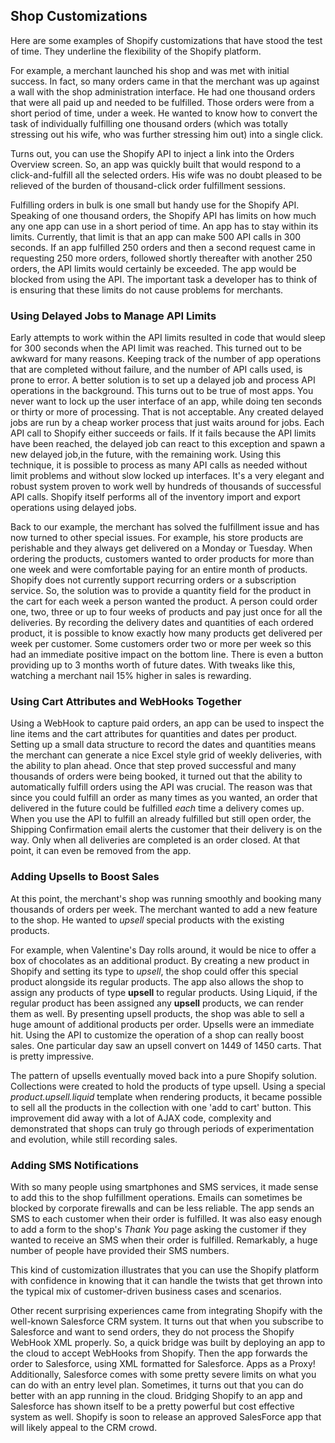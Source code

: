 ## Shop Customizations ##

Here are some examples of Shopify customizations that have stood the test of time. They underline the flexibility of the Shopify platform.

For example, a merchant launched his shop and was met with initial success. In fact, so many orders came in that the merchant was up against a wall with the shop administration interface. He had one thousand orders that were all paid up and needed to be fulfilled. Those orders were from a short period of time, under a week. He wanted to know how to convert the task of individually fulfilling one thousand orders (which was totally stressing out his wife, who was further stressing him out) into a single click. 

Turns out, you can use the Shopify API to inject a link into the Orders Overview screen. So, an app was quickly built that would respond to a click-and-fulfill all the selected orders. His wife was no doubt pleased to be relieved of the burden of thousand-click order fulfillment sessions.

Fulfilling orders in bulk is one small but handy use for the Shopify API. Speaking of one thousand orders, the Shopify API has limits on how much any one app can use in a short period of time. An app has to stay within its limits. Currently, that limit is that an app can make 500 API calls in 300 seconds. If an app fulfilled 250 orders and then a second request came in requesting 250 more orders, followed shortly thereafter with another 250 orders, the API limits would certainly be exceeded. The app would be blocked from using the API. The important task a developer has to think of is ensuring that these limits do not cause problems for merchants.

### Using Delayed Jobs to Manage API Limits ###

Early attempts to work within the API limits resulted in code that would sleep for 300 seconds when the API limit was reached. This turned out to be awkward for many reasons. Keeping track of the number of app operations that are completed without failure, and the number of API calls used, is prone to error. A better solution is to set up a delayed job and process API operations in the background. This turns out to be true of most apps. You never want to lock up the user interface of an app, while doing ten seconds or thirty or more of processing. That is not acceptable. Any created delayed jobs are run by a cheap worker process that just waits around for jobs. Each API call to Shopify either succeeds or fails. If it fails because the API limits have been reached, the delayed job can react to this exception and spawn a new delayed job,in the future, with the remaining work. Using this technique, it is possible to process as many API calls as needed without limit problems and without slow locked up interfaces. It's a very elegant and robust system proven to work well by hundreds of thousands of successful API calls. Shopify itself performs all of the inventory import and export operations using delayed jobs.

Back to our example, the merchant has solved the fulfillment issue and has now turned to other special issues. For example, his store products are perishable and they always get delivered on a Monday or Tuesday. When ordering the products, customers wanted to order products for more than one week and were comfortable paying for an entire month of products. Shopify does not currently support recurring orders or a subscription service. So, the solution was to provide a quantity field for the product in the cart for each week a person wanted the product. A person could order one, two, three or up to four weeks of products and pay just once for all the deliveries. By recording the delivery dates and quantities of each ordered product, it is possible to know exactly how many products get delivered per week per customer. Some customers order two or more per week so this had an immediate positive impact on the bottom line. There is even a button providing up to 3 months worth of future dates. With tweaks like this, watching a merchant nail 15% higher in sales is rewarding.

### Using Cart Attributes and WebHooks Together ###

Using a WebHook to capture paid orders, an app can be used to inspect the line items and the cart attributes for quantities and dates per product. Setting up a small data structure to record the dates and quantities means the merchant can generate a nice Excel style grid of weekly deliveries, with the ability to plan ahead. Once that step proved successful and many thousands of orders were being booked, it turned out that the ability to automatically fulfill orders using the API was crucial. The reason was that since you could fulfill an order as many times as you wanted, an order that delivered in the future could be fulfilled *each* time a delivery comes up. When you use the API to fulfill an already fulfilled but still open order, the Shipping Confirmation email alerts the customer that their delivery is on the way. Only when all deliveries are completed is an order closed. At that point, it can even be removed from the app.

### Adding Upsells to Boost Sales ###

At this point, the merchant's shop was running smoothly and booking many thousands of orders per week. The merchant wanted to add a new feature to the shop. He wanted to *upsell* special products with the existing products. 

For example, when Valentine's Day rolls around, it would be nice to offer a box of chocolates as an additional product. By creating a new product in Shopify and setting its type to *upsell*, the shop could offer this special product alongside its regular products. The app also allows the shop to assign any products of type **upsell** to regular products. Using Liquid, if the regular product has been assigned any **upsell** products, we can render them as well. By presenting upsell products, the shop was able to sell a huge amount of additional products per order. Upsells were an immediate hit. Using the API to customize the operation of a shop can really boost sales. One particular day saw an upsell convert on 1449 of 1450 carts. That is pretty impressive.

The pattern of upsells eventually moved back into a pure Shopify solution. Collections were created to hold the products of type upsell. Using a special _product.upsell.liquid_ template when rendering products, it became possible to sell all the products in the collection with one 'add to cart' button. This improvement did away with a lot of AJAX code, complexity and demonstrated that shops can truly go through periods of experimentation and evolution, while still recording sales.  

### Adding SMS Notifications ###

With so many people using smartphones and SMS services, it made sense to add this to the shop fulfillment operations. Emails can sometimes be blocked by corporate firewalls and can be less reliable. The app sends an SMS to each customer when their order is fulfilled. It was also easy enough to add a form to the shop's *Thank You* page asking the customer if they wanted to receive an SMS when their order is fulfilled. Remarkably, a huge number of people have provided their SMS numbers.

This kind of customization illustrates that you can use the Shopify platform with confidence in knowing that it can handle the twists that get thrown into the typical mix of customer-driven business cases and scenarios. 

Other recent surprising experiences came from integrating Shopify with the well-known Salesforce CRM system. It turns out that when you subscribe to Salesforce and want to send orders, they do not process the Shopify WebHook XML properly. So, a quick bridge was built by deploying an app to the cloud to accept WebHooks from Shopify. Then the app forwards the order to Salesforce, using XML formatted for Salesforce. Apps as a Proxy! Additionally, Salesforce comes with some pretty severe limits on what you can do with an entry level plan. Sometimes, it turns out that you can do better with an app running in the cloud. Bridging Shopify to an app and Salesforce has shown itself to be a pretty powerful but cost effective system as well. Shopify is soon to release an approved SalesForce app that will likely appeal to the CRM crowd.


